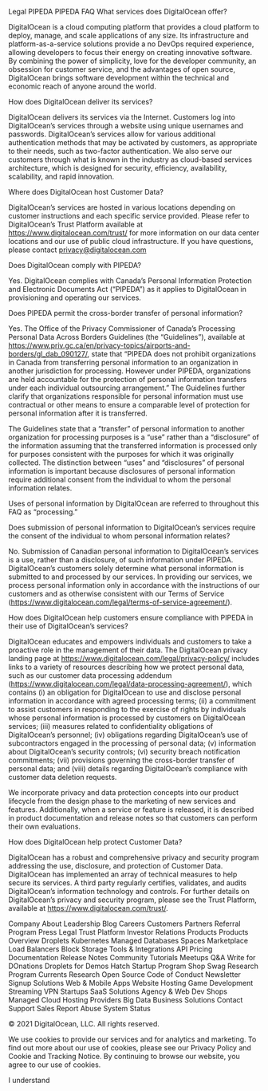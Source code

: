 Legal
PIPEDA
PIPEDA FAQ
What services does DigitalOcean offer?

DigitalOcean is a cloud computing platform that provides a cloud platform to deploy, manage, and scale applications of any size. Its infrastructure and platform-as-a-service solutions provide a no DevOps required experience, allowing developers to focus their energy on creating innovative software. By combining the power of simplicity, love for the developer community, an obsession for customer service, and the advantages of open source, DigitalOcean brings software development within the technical and economic reach of anyone around the world.

How does DigitalOcean deliver its services?

DigitalOcean delivers its services via the Internet. Customers log into DigitalOcean’s services through a website using unique usernames and passwords. DigitalOcean’s services allow for various additional authentication methods that may be activated by customers, as appropriate to their needs, such as two-factor authentication. We also serve our customers through what is known in the industry as cloud-based services architecture, which is designed for security, efficiency, availability, scalability, and rapid innovation.

Where does DigitalOcean host Customer Data?

DigitalOcean’s services are hosted in various locations depending on customer instructions and each specific service provided. Please refer to DigitalOcean’s Trust Platform available at https://www.digitalocean.com/trust/ for more information on our data center locations and our use of public cloud infrastructure. If you have questions, please contact privacy@digitalocean.com

Does DigitalOcean comply with PIPEDA?

Yes. DigitalOcean complies with Canada’s Personal Information Protection and Electronic Documents Act (“PIPEDA”) as it applies to DigitalOcean in provisioning and operating our services.

Does PIPEDA permit the cross-border transfer of personal information?

Yes. The Office of the Privacy Commissioner of Canada’s Processing Personal Data Across Borders Guidelines (the “Guidelines”), available at https://www.priv.gc.ca/en/privacy-topics/airports-and-borders/gl_dab_090127/, state that “PIPEDA does not prohibit organizations in Canada from transferring personal information to an organization in another jurisdiction for processing. However under PIPEDA, organizations are held accountable for the protection of personal information transfers under each individual outsourcing arrangement.” The Guidelines further clarify that organizations responsible for personal information must use contractual or other means to ensure a comparable level of protection for personal information after it is transferred. 

The Guidelines state that a “transfer” of personal information to another organization for processing purposes is a “use” rather than a “disclosure” of the information assuming that the transferred information is processed only for purposes consistent with the purposes for which it was originally collected. The distinction between “uses” and “disclosures” of personal information is important because disclosures of personal information require additional consent from the individual to whom the personal information relates. 

Uses of personal information by DigitalOcean are referred to throughout this FAQ as “processing.”

Does submission of personal information to DigitalOcean’s services require the consent of the individual to whom personal information relates?

No. Submission of Canadian personal information to DigitalOcean’s services is a use, rather than a disclosure, of such information under PIPEDA. DigitalOcean’s customers solely determine what personal information is submitted to and processed by our services. In providing our services, we process personal information only in accordance with the instructions of our customers and as otherwise consistent with our Terms of Service (https://www.digitalocean.com/legal/terms-of-service-agreement/).

How does DigitalOcean help customers ensure compliance with PIPEDA in their use of DigitalOcean’s services?

DigitalOcean educates and empowers individuals and customers to take a proactive role in the management of their data. The DigitalOcean privacy landing page at https://www.digitalocean.com/legal/privacy-policy/ includes links to a variety of resources describing how we protect personal data, such as our customer data processing addendum (https://www.digitalocean.com/legal/data-processing-agreement/), which contains (i) an obligation for DigitalOcean to use and disclose personal information in accordance with agreed processing terms; (ii) a commitment to assist customers in responding to the exercise of rights by individuals whose personal information is processed by customers on DigitalOcean services; (iii) measures related to confidentiality obligations of DigitalOcean’s personnel; (iv) obligations regarding DigitalOcean’s use of subcontractors engaged in the processing of personal data; (v) information about DigitalOcean’s security controls; (vi) security breach notification commitments; (vii) provisions governing the cross-border transfer of personal data; and (viii) details regarding DigitalOcean’s compliance with customer data deletion requests.

We incorporate privacy and data protection concepts into our product lifecycle from the design phase to the marketing of new services and features. Additionally, when a service or feature is released, it is described in product documentation and release notes so that customers can perform their own evaluations.

How does DigitalOcean help protect Customer Data?

DigitalOcean has a robust and comprehensive privacy and security program addressing the use, disclosure, and protection of Customer Data. DigitalOcean has implemented an array of technical measures to help secure its services. A third party regularly certifies, validates, and audits DigitalOcean’s information technology and controls. For further details on DigitalOcean’s privacy and security program, please see the Trust Platform, available at https://www.digitalocean.com/trust/.

Company
About
Leadership
Blog
Careers
Customers
Partners
Referral Program
Press
Legal
Trust Platform
Investor Relations
Products
Products Overview
Droplets
Kubernetes
Managed Databases
Spaces
Marketplace
Load Balancers
Block Storage
Tools & Integrations
API
Pricing
Documentation
Release Notes
Community
Tutorials
Meetups
Q&A
Write for DOnations
Droplets for Demos
Hatch Startup Program
Shop Swag
Research Program
Currents Research
Open Source
Code of Conduct
Newsletter Signup
Solutions
Web & Mobile Apps
Website Hosting
Game Development
Streaming
VPN
Startups
SaaS Solutions
Agency & Web Dev Shops
Managed Cloud Hosting Providers
Big Data
Business Solutions
Contact
Support
Sales
Report Abuse
System Status

© 2021 DigitalOcean, LLC. All rights reserved.

We use cookies to provide our services and for analytics and marketing. To find out more about our use of cookies, please see our Privacy Policy and Cookie and Tracking Notice. By continuing to browse our website, you agree to our use of cookies.

I understand